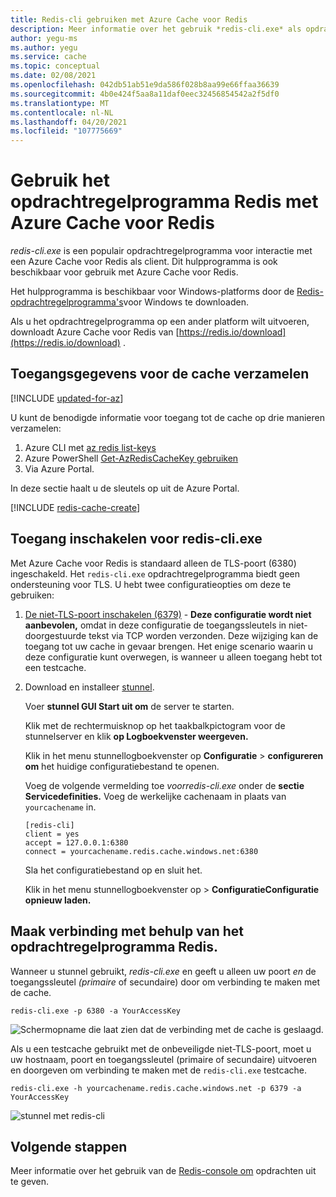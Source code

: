 ```yaml
---
title: Redis-cli gebruiken met Azure Cache voor Redis
description: Meer informatie over het gebruik *redis-cli.exe* als opdrachtregelprogramma voor interactie met een Azure Cache voor Redis als client
author: yegu-ms
ms.author: yegu
ms.service: cache
ms.topic: conceptual
ms.date: 02/08/2021
ms.openlocfilehash: 042db51ab51e9da586f028b8aa99e66ffaa36639
ms.sourcegitcommit: 4b0e424f5aa8a11daf0eec32456854542a2f5df0
ms.translationtype: MT
ms.contentlocale: nl-NL
ms.lasthandoff: 04/20/2021
ms.locfileid: "107775669"
---
```

# <a name="use-the-redis-command-line-tool-with-azure-cache-for-redis"></a>Gebruik het opdrachtregelprogramma Redis met Azure Cache voor Redis

*redis-cli.exe* is een populair opdrachtregelprogramma voor interactie met een Azure Cache voor Redis als client. Dit hulpprogramma is ook beschikbaar voor gebruik met Azure Cache voor Redis.

Het hulpprogramma is beschikbaar voor Windows-platforms door de [Redis-opdrachtregelprogramma's](https://github.com/MSOpenTech/redis/releases/)voor Windows te downloaden. 

Als u het opdrachtregelprogramma op een ander platform wilt uitvoeren, downloadt Azure Cache voor Redis van [https://redis.io/download](https://redis.io/download) .

## <a name="gather-cache-access-information"></a>Toegangsgegevens voor de cache verzamelen

[!INCLUDE [updated-for-az](../../includes/updated-for-az.md)]

U kunt de benodigde informatie voor toegang tot de cache op drie manieren verzamelen:

1. Azure CLI met [az redis list-keys](/cli/azure/redis#az_redis_list_keys)
2. Azure PowerShell [Get-AzRedisCacheKey gebruiken](/powershell/module/az.rediscache/Get-AzRedisCacheKey)
3. Via Azure Portal.

In deze sectie haalt u de sleutels op uit de Azure Portal.

[!INCLUDE [redis-cache-create](../../includes/redis-cache-access-keys.md)]


## <a name="enable-access-for-redis-cliexe"></a>Toegang inschakelen voor redis-cli.exe

Met Azure Cache voor Redis is standaard alleen de TLS-poort (6380) ingeschakeld. Het `redis-cli.exe` opdrachtregelprogramma biedt geen ondersteuning voor TLS. U hebt twee configuratieopties om deze te gebruiken:

1. [De niet-TLS-poort inschakelen (6379)](cache-configure.md#access-ports)  -  **Deze configuratie wordt niet aanbevolen,** omdat in deze configuratie de toegangssleutels in niet-doorgestuurde tekst via TCP worden verzonden. Deze wijziging kan de toegang tot uw cache in gevaar brengen. Het enige scenario waarin u deze configuratie kunt overwegen, is wanneer u alleen toegang hebt tot een testcache.

2. Download en installeer [stunnel](https://www.stunnel.org/downloads.html).

    Voer **stunnel GUI Start uit om** de server te starten.

    Klik met de rechtermuisknop op het taakbalkpictogram voor de stunnelserver en klik **op Logboekvenster weergeven.**

    Klik in het menu stunnellogboekvenster op **Configuratie**  >  **configureren om** het huidige configuratiebestand te openen.

    Voeg de volgende vermelding toe *voorredis-cli.exe* onder de **sectie Servicedefinities.** Voeg de werkelijke cachenaam in plaats van `yourcachename` in. 

    ```
    [redis-cli]
    client = yes
    accept = 127.0.0.1:6380
    connect = yourcachename.redis.cache.windows.net:6380
    ```

    Sla het configuratiebestand op en sluit het. 
  
    Klik in het menu stunnellogboekvenster op   >  **ConfiguratieConfiguratie opnieuw laden.**


## <a name="connect-using-the-redis-command-line-tool"></a>Maak verbinding met behulp van het opdrachtregelprogramma Redis.

Wanneer u stunnel gebruikt, *redis-cli.exe* en geeft u alleen uw poort *en* de toegangssleutel *(primaire* of secundaire) door om verbinding te maken met de cache.

```
redis-cli.exe -p 6380 -a YourAccessKey
```

![Schermopname die laat zien dat de verbinding met de cache is geslaagd.](media/cache-how-to-redis-cli-tool/cache-redis-cli-stunnel.png)

Als u een testcache  gebruikt met de onbeveiligde niet-TLS-poort, moet u uw hostnaam, poort en toegangssleutel (primaire of secundaire) uitvoeren en doorgeven om verbinding te maken met de `redis-cli.exe` testcache.   

```
redis-cli.exe -h yourcachename.redis.cache.windows.net -p 6379 -a YourAccessKey
```

![stunnel met redis-cli](media/cache-how-to-redis-cli-tool/cache-redis-cli-non-ssl.png)




## <a name="next-steps"></a>Volgende stappen

Meer informatie over het gebruik van de [Redis-console om](cache-configure.md#redis-console) opdrachten uit te geven.